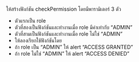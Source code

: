 ให้สร้างฟังก์ชัน checkPermission โดยมีพารามิเตอร์ 3 ตัว

- ตัวแรกเป็น role
- ตัวที่สองเป็นฟังก์ชันและทำงานเมื่อ role มีค่าเท่ากับ “ADMIN”
- ตัวที่สามเป็นฟังก์ชันและทำงานเมื่อ role ไม่ใช่ “ADMIN”
- ให้ลองเรียกใช้ฟังก์ชันโดย
- ถ้า role เป็น “ADMIN” ให้ alert “ACCESS GRANTED”
- ถ้า role ไม่ใช่ “ADMIN” ให้ alert “ACCESS DENIED”
